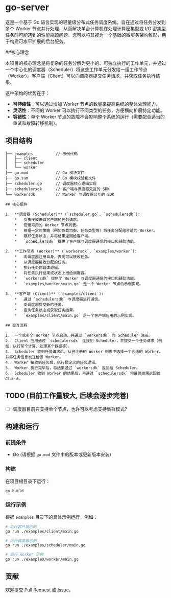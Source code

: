 # go-server

这是一个基于 Go 语言实现的轻量级分布式任务调度系统。旨在通过将任务分发到多个 Worker 节点并行处理，从而解决单台计算机在处理计算密集型或 I/O 密集型任务时可能遇到的性能瓶颈问题。您可以将其视为一个基础的微服务架构雏形，用于构建可水平扩展的后台服务。

##核心理念

本项目的核心理念是将复杂的任务分解为更小的、可独立执行的工作单元，并通过一个中心化的调度器（Scheduler）将这些工作单元分发给一组工作节点（Worker）。客户端（Client）可以向调度器提交任务请求，并获取任务执行结果。

这种架构的优势在于：

*   **可伸缩性**：可以通过增加 Worker 节点的数量来提高系统的整体处理能力。
*   **灵活性**：不同的 Worker 可以执行不同类型的任务，方便横向扩展特定功能。
*   **容错性**：单个 Worker 节点的故障不会影响整个系统的运行（需要配合适当的重试和故障转移机制）。

## 项目结构

```
├── examples          // 示例代码
│   ├── client
│   ├── scheduler
│   └── worker
├── go.mod            // Go 模块文件
├── go.sum            // Go 模块校验和文件
├── scheduler.go      // 调度器核心逻辑实现
├── schedulersdk      // 客户端与调度器交互的 SDK
└── workersdk         // Worker 与调度器交互的 SDK

## 核心组件

1.  **调度器 (Scheduler)** (`scheduler.go`, `schedulersdk`):
    *   负责接收来自客户端的任务请求。
    *   管理可用的 Worker 节点列表。
    *   根据一定的策略（例如负载均衡、任务类型等）将任务分配给合适的 Worker。
    *   跟踪任务状态，并将结果返回给客户端。
    *   `schedulersdk` 提供了客户端与调度器通信的接口和辅助功能。

2.  **工作节点 (Worker)** (`workersdk`, `examples/worker`):
    *   向调度器注册自身，表明可以接收任务。
    *   从调度器接收分配的任务。
    *   执行任务的具体逻辑。
    *   将任务执行结果或状态上报给调度器。
    *   `workersdk` 提供了 Worker 与调度器通信的接口和辅助功能。
    *   `examples/worker/main.go` 是一个 Worker 节点的示例实现。

3.  **客户端 (Client)** (`examples/client`):
    *   通过 `schedulersdk` 与调度器进行通信。
    *   向调度器提交新的任务。
    *   查询任务状态或获取任务结果。
    *   `examples/client/main.go` 是一个客户端应用的示例实现。

## 交互流程

1.  一个或多个 Worker 节点启动，并通过 `workersdk` 向 Scheduler 注册。
2.  Client 应用通过 `schedulersdk` 连接到 Scheduler，并提交一个任务请求（例如，执行某个计算、处理某个数据等）。
3.  Scheduler 收到任务请求后，从已注册的 Worker 列表中选择一个合适的 Worker，并将任务信息发送给该 Worker。
4.  Worker 接收到任务后，执行预定义的任务逻辑。
5.  Worker 执行完毕后，将结果通过 `workersdk` 返回给 Scheduler。
6.  Scheduler 收到 Worker 的结果后，再通过 `schedulersdk` 将最终结果返回给 Client。
```

## TODO (目前工作量较大, 后续会逐步完善)
- [ ] 调度器目前只支持单个节点，也许可以考虑支持集群模式?

## 构建和运行

### 前提条件

- Go (请根据 `go.mod` 文件中的版本或更新版本安装)

### 构建

在项目根目录下运行：
```bash
go build
```

### 运行示例

根据 `examples` 目录下的具体示例运行，例如：

```bash
# 运行客户端示例
go run ./examples/client/main.go

# 运行调度器示例
go run ./examples/scheduler/main.go

# 运行 Worker 示例
go run ./examples/worker/main.go
```

## 贡献

欢迎提交 Pull Request 或 Issue。